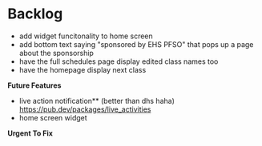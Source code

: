 # Backlog 
- add widget funcitonality to home screen
- add bottom text saying "sponsored by EHS PFSO" that pops up a page about the sponsorship
- have the full schedules page display edited class names too
- have the homepage display next class

**Future Features**
- live action notification** (better than dhs haha) https://pub.dev/packages/live_activities
- home screen widget


**Urgent To Fix**
